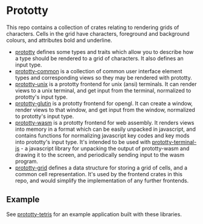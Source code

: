# Prototty

This repo contains a collection of crates relating to rendering grids of
characters. Cells in the grid have characters, foreground and background
colours, and attributes bold and underline.

- [prototty](https://github.com/stevebob/prototty/tree/master/prototty) defines
  some types and traits which allow you to describe how a type should be
  rendered to a grid of characters. It also defines an input type.
- [prototty-common](https://github.com/stevebob/prototty/tree/master/common) is
  a collection of common user interface element types and corresponding views so
  they may be rendered with prototty.
- [prototty-unix](https://github.com/stevebob/prototty/tree/master/unix) is a
  prototty frontend for unix (ansi) terminals. It can render views to a unix
  terminal, and get input from the terminal, normalized to prototty's input
  type.
- [prototty-glutin](https://github.com/stevebob/prototty/tree/master/glutin) is a
  prototty frontend for opengl. It can create a window, render views to that
  window, and get input from the window, normalized to prototty's input type.
- [prototty-wasm](https://github.com/stevebob/prototty/tree/master/wasm) is a
  prototty frontend for web assembly. It renders views into memory in a format
  which can be easily unpacked in javascript, and contains functions for
  normalizing javascript key codes and key mods into prototty's input type. It's
  intended to be used with [prototty-terminal-js](https://github.com/stevebob/prototty-terminal-js) - a
  javascript library for unpacking the output of prototty-wasm and drawing it to
  the screen, and periodically sending input to the wasm program.
- [prototty-grid](https://github.com/stevebob/prototty/tree/master/grid) defines a
  data structure for storing a grid of cells, and a common cell representation.
  It's used by the frontend crates in this repo, and would simplify the
  implementation of any further frontends.

## Example

See [prototty-tetris](https://github.com/stevebob/prototty-tetris) for an
example application built with these libraries.
